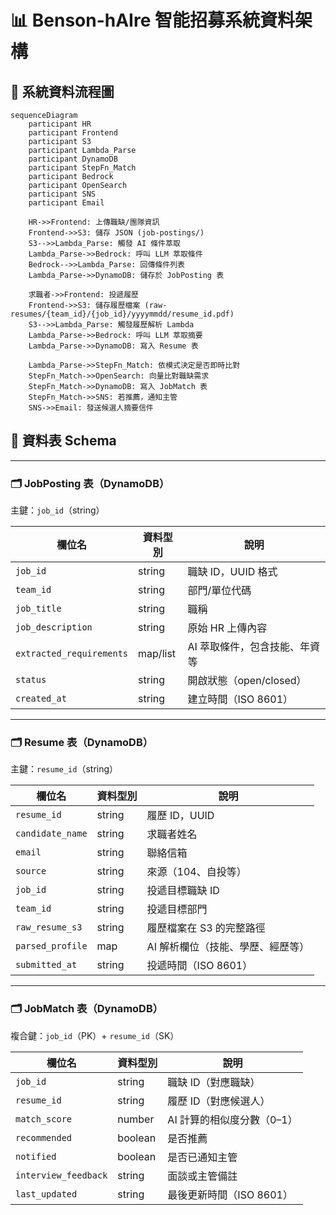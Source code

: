 # 📊 Benson-hAIre 智能招募系統資料架構

## 🎯 系統資料流程圖

```mermaid
sequenceDiagram
    participant HR
    participant Frontend
    participant S3
    participant Lambda_Parse
    participant DynamoDB
    participant StepFn_Match
    participant Bedrock
    participant OpenSearch
    participant SNS
    participant Email

    HR->>Frontend: 上傳職缺/團隊資訊
    Frontend->>S3: 儲存 JSON (job-postings/)
    S3-->>Lambda_Parse: 觸發 AI 條件萃取
    Lambda_Parse->>Bedrock: 呼叫 LLM 萃取條件
    Bedrock-->>Lambda_Parse: 回傳條件列表
    Lambda_Parse->>DynamoDB: 儲存於 JobPosting 表

    求職者->>Frontend: 投遞履歷
    Frontend->>S3: 儲存履歷檔案 (raw-resumes/{team_id}/{job_id}/yyyymmdd/resume_id.pdf)
    S3-->>Lambda_Parse: 觸發履歷解析 Lambda
    Lambda_Parse->>Bedrock: 呼叫 LLM 萃取摘要
    Lambda_Parse->>DynamoDB: 寫入 Resume 表

    Lambda_Parse->>StepFn_Match: 依模式決定是否即時比對
    StepFn_Match->>OpenSearch: 向量比對職缺需求
    StepFn_Match->>DynamoDB: 寫入 JobMatch 表
    StepFn_Match->>SNS: 若推薦，通知主管
    SNS->>Email: 發送候選人摘要信件
```

## 🧱 資料表 Schema

---

### 🗂️ JobPosting 表（DynamoDB）

主鍵：`job_id`（string）

| 欄位名                 | 資料型別  | 說明                         |
|------------------------|-----------|------------------------------|
| `job_id`               | string    | 職缺 ID，UUID 格式           |
| `team_id`              | string    | 部門/單位代碼                |
| `job_title`            | string    | 職稱                         |
| `job_description`      | string    | 原始 HR 上傳內容             |
| `extracted_requirements` | map/list | AI 萃取條件，包含技能、年資等 |
| `status`               | string    | 開啟狀態（open/closed）      |
| `created_at`           | string    | 建立時間（ISO 8601）         |

---

### 🗂️ Resume 表（DynamoDB）

主鍵：`resume_id`（string）

| 欄位名             | 資料型別 | 說明                              |
|--------------------|----------|-----------------------------------|
| `resume_id`        | string   | 履歷 ID，UUID                     |
| `candidate_name`   | string   | 求職者姓名                        |
| `email`            | string   | 聯絡信箱                          |
| `source`           | string   | 來源（104、自投等）               |
| `job_id`           | string   | 投遞目標職缺 ID                   |
| `team_id`          | string   | 投遞目標部門                      |
| `raw_resume_s3`    | string   | 履歷檔案在 S3 的完整路徑         |
| `parsed_profile`   | map      | AI 解析欄位（技能、學歷、經歷等）|
| `submitted_at`     | string   | 投遞時間（ISO 8601）              |

---

### 🗂️ JobMatch 表（DynamoDB）

複合鍵：`job_id`（PK）+ `resume_id`（SK）

| 欄位名               | 資料型別 | 說明                              |
|----------------------|----------|-----------------------------------|
| `job_id`             | string   | 職缺 ID（對應職缺）              |
| `resume_id`          | string   | 履歷 ID（對應候選人）            |
| `match_score`        | number   | AI 計算的相似度分數（0–1）       |
| `recommended`        | boolean  | 是否推薦                          |
| `notified`           | boolean  | 是否已通知主管                    |
| `interview_feedback` | string   | 面談或主管備註                    |
| `last_updated`       | string   | 最後更新時間（ISO 8601）         |